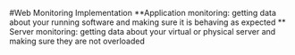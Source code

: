 #Web Monitoring  Implementation
**Application monitoring: getting data about your running software and making sure it is behaving as expected
** Server monitoring: getting data about your virtual or physical server and making sure they are not overloaded

